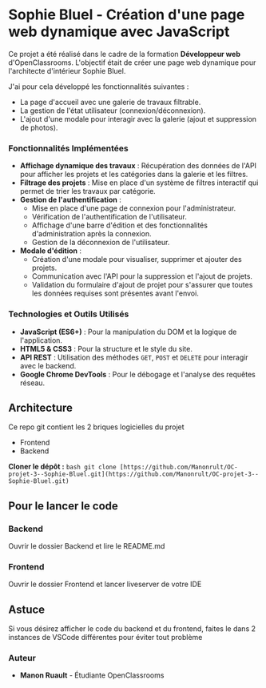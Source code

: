 # Sophie Bluel - Création d'une page web dynamique avec JavaScript
Ce projet a été réalisé dans le cadre de la formation **Développeur web** d'OpenClassrooms. L'objectif était de créer une page web dynamique pour l'architecte d'intérieur Sophie Bluel.

J'ai pour cela développé les fonctionnalités suivantes :
* La page d'accueil avec une galerie de travaux filtrable.
* La gestion de l'état utilisateur (connexion/déconnexion).
* L'ajout d'une modale pour interagir avec la galerie (ajout et suppression de photos).

### Fonctionnalités Implémentées

* **Affichage dynamique des travaux** : Récupération des données de l'API pour afficher les projets et les catégories dans la galerie et les filtres.
* **Filtrage des projets** : Mise en place d'un système de filtres interactif qui permet de trier les travaux par catégorie.
* **Gestion de l'authentification** :
    * Mise en place d'une page de connexion pour l'administrateur.
    * Vérification de l'authentification de l'utilisateur.
    * Affichage d'une barre d'édition et des fonctionnalités d'administration après la connexion.
    * Gestion de la déconnexion de l'utilisateur.
* **Modale d'édition** :
    * Création d'une modale pour visualiser, supprimer et ajouter des projets.
    * Communication avec l'API pour la suppression et l'ajout de projets.
    * Validation du formulaire d'ajout de projet pour s'assurer que toutes les données requises sont présentes avant l'envoi.
 
 ### Technologies et Outils Utilisés

* **JavaScript (ES6+)** : Pour la manipulation du DOM et la logique de l'application.
* **HTML5 & CSS3** : Pour la structure et le style du site.
* **API REST** : Utilisation des méthodes `GET`, `POST` et `DELETE` pour interagir avec le backend.
* **Google Chrome DevTools** : Pour le débogage et l'analyse des requêtes réseau.

## Architecture

Ce repo git contient les 2 briques logicielles du projet 
- Frontend
- Backend
  
**Cloner le dépôt :**
    ```bash
    git clone [https://github.com/Manonrult/OC-projet-3--Sophie-Bluel.git](https://github.com/Manonrult/OC-projet-3--Sophie-Bluel.git)
    ```
## Pour le lancer le code
### Backend
Ouvrir le dossier Backend et lire le README.md

### Frontend
Ouvrir le dossier Frontend et lancer liveserver de votre IDE
 
## Astuce
 
Si vous désirez afficher le code du backend et du frontend, faites le dans 2 instances de VSCode différentes pour éviter tout problème

### Auteur

- **Manon Ruault** - Étudiante OpenClassrooms
